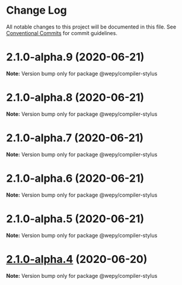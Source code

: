 # Change Log

All notable changes to this project will be documented in this file.
See [Conventional Commits](https://conventionalcommits.org) for commit guidelines.

# 2.1.0-alpha.9 (2020-06-21)

**Note:** Version bump only for package @wepy/compiler-stylus





# 2.1.0-alpha.8 (2020-06-21)

**Note:** Version bump only for package @wepy/compiler-stylus





# 2.1.0-alpha.7 (2020-06-21)

**Note:** Version bump only for package @wepy/compiler-stylus





# 2.1.0-alpha.6 (2020-06-21)

**Note:** Version bump only for package @wepy/compiler-stylus





# 2.1.0-alpha.5 (2020-06-21)

**Note:** Version bump only for package @wepy/compiler-stylus





# [2.1.0-alpha.4](https://github.com/Tencent/wepy/compare/v2.1.0-alpha.2...v2.1.0-alpha.4) (2020-06-20)

**Note:** Version bump only for package @wepy/compiler-stylus
